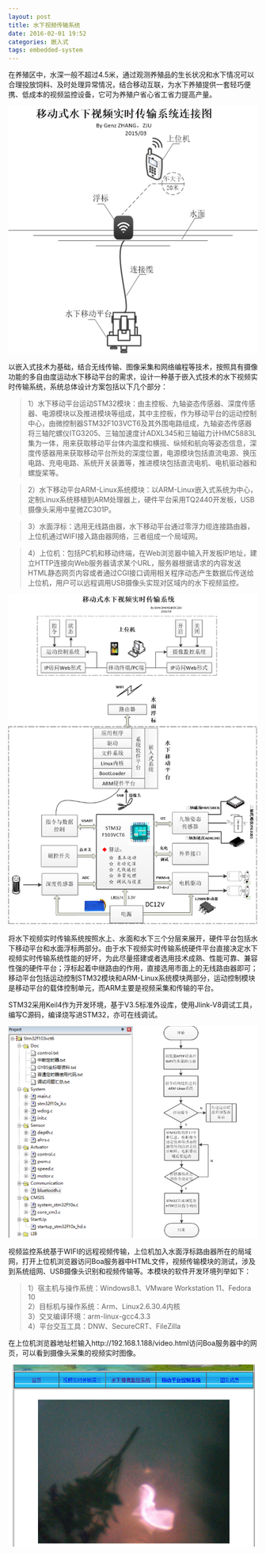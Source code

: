```yaml
---
layout: post
title: 水下视频传输系统
date: 2016-02-01 19:52
categories: 嵌入式
tags: embedded-system
---
```



在养殖区中，水深一般不超过4.5米，通过观测养殖品的生长状况和水下情况可以合理投放饲料、及时处理异常情况，结合移动互联，为水下养殖提供一套轻巧便携、低成本的视频监控设备，它可为养殖户省心省工省力提高产量。

![](/assets/2016-02-01-水下视频传输系统图1.png)

以嵌入式技术为基础，结合无线传输、图像采集和网络编程等技术，按照具有摄像功能的多自由度运动水下移动平台的需求，设计一种基于嵌入式技术的水下视频实时传输系统，系统总体设计方案包括以下几个部分：
    
>1）水下移动平台运动STM32模块：由主控板、九轴姿态传感器、深度传感器、电源模块以及推进模块等组成，其中主控板，作为移动平台的运动控制中心，由微控制器STM32F103VCT6及其外围电路组成，九轴姿态传感器将三轴陀螺仪ITG3205、三轴加速度计ADXL345和三轴磁力计HMC5883L集为一体，用来获取移动平台体内温度和横摇、纵倾和航向等姿态信息，深度传感器用来获取移动平台所处的深度位置，电源模块包括直流电源、换压电路、充电电路、系统开关装置等，推进模块包括直流电机、电机驱动器和螺旋桨等。

>2）水下移动平台ARM-Linux系统模块：以ARM-Linux嵌入式系统为中心，定制Linux系统移植到ARM处理器上，硬件平台采用TQ2440开发板，USB摄像头采用中星微ZC301P。

>3）水面浮标：选用无线路由器，水下移动平台通过零浮力缆连接路由器，上位机通过WIFI接入路由器网络，三者组成一个局域网。

>4）上位机：包括PC机和移动终端，在Web浏览器中输入开发板IP地址，建立HTTP连接向Web服务器请求某个URL，服务器根据请求的内容发送HTML静态网页内容或者通过CGI接口调用相关程序动态产生数据后传送给上位机，用户可以远程调用USB摄像头实现对区域内的水下视频监控。

![](/assets/2016-02-01-水下视频传输系统图2.png)

将水下视频实时传输系统按照水上、水面和水下三个分层来展开，硬件平台包括水下移动平台和水面浮标两部分。由于水下视频实时传输系统硬件平台直接决定水下视频实时传输系统性能的好坏，为此尽量搭建或者选用技术成熟、性能可靠、兼容性强的硬件平台；浮标起着中继路由的作用，直接选用市面上的无线路由器即可；移动平台包括运动控制STM32模块和ARM-Linux系统模块两部分，运动控制模块是移动平台的载体控制单元，而ARM主要是视频采集和传输的平台。

STM32采用Keil4作为开发环境，基于V3.5标准外设库，使用Jlink-V8调试工具，编写C源码，编译烧写进STM32，亦可在线调试。

![](/assets/2016-02-01-水下视频传输系统图3.png) 

视频监控系统基于WIFI的远程视频传输，上位机加入水面浮标路由器所在的局域网，打开上位机浏览器访问Boa服务器中HTML文件，视频传输模块的测试，涉及到系统组网、USB摄像头识别和视频传输等。本模块的软件开发环境列举如下：
>1）宿主机与操作系统：Windows8.1、VMware Workstation 11、Fedora 10  
2）目标机与操作系统：Arm、Linux2.6.30.4内核  
3）交叉编译环境：arm-linux-gcc4.3.3  
4）平台交互工具：DNW、SecureCRT、FileZilla  

在上位机浏览器地址栏输入http://192.168.1.188/video.html访问Boa服务器中的网页，可以看到摄像头采集的视频实时图像。

![](/assets/2016-02-01-水下视频传输系统图4.png)
